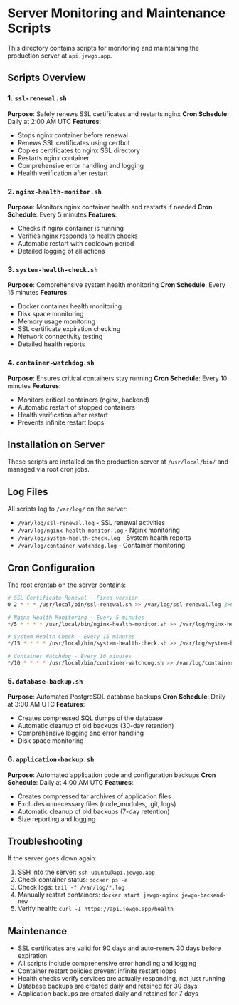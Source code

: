# Server Monitoring and Maintenance Scripts

This directory contains scripts for monitoring and maintaining the production server at `api.jewgo.app`.

## Scripts Overview

### 1. `ssl-renewal.sh`
**Purpose**: Safely renews SSL certificates and restarts nginx
**Cron Schedule**: Daily at 2:00 AM UTC
**Features**:
- Stops nginx container before renewal
- Renews SSL certificates using certbot
- Copies certificates to nginx SSL directory
- Restarts nginx container
- Comprehensive error handling and logging
- Health verification after restart

### 2. `nginx-health-monitor.sh`
**Purpose**: Monitors nginx container health and restarts if needed
**Cron Schedule**: Every 5 minutes
**Features**:
- Checks if nginx container is running
- Verifies nginx responds to health checks
- Automatic restart with cooldown period
- Detailed logging of all actions

### 3. `system-health-check.sh`
**Purpose**: Comprehensive system health monitoring
**Cron Schedule**: Every 15 minutes
**Features**:
- Docker container health monitoring
- Disk space monitoring
- Memory usage monitoring
- SSL certificate expiration checking
- Network connectivity testing
- Detailed health reports

### 4. `container-watchdog.sh`
**Purpose**: Ensures critical containers stay running
**Cron Schedule**: Every 10 minutes
**Features**:
- Monitors critical containers (nginx, backend)
- Automatic restart of stopped containers
- Health verification after restart
- Prevents infinite restart loops

## Installation on Server

These scripts are installed on the production server at `/usr/local/bin/` and managed via root cron jobs.

## Log Files

All scripts log to `/var/log/` on the server:
- `/var/log/ssl-renewal.log` - SSL renewal activities
- `/var/log/nginx-health-monitor.log` - Nginx monitoring
- `/var/log/system-health-check.log` - System health reports
- `/var/log/container-watchdog.log` - Container monitoring

## Cron Configuration

The root crontab on the server contains:
```bash
# SSL Certificate Renewal - Fixed version
0 2 * * * /usr/local/bin/ssl-renewal.sh >> /var/log/ssl-renewal.log 2>&1

# Nginx Health Monitoring - Every 5 minutes  
*/5 * * * * /usr/local/bin/nginx-health-monitor.sh >> /var/log/nginx-health-monitor.log 2>&1

# System Health Check - Every 15 minutes
*/15 * * * * /usr/local/bin/system-health-check.sh >> /var/log/system-health-check.log 2>&1

# Container Watchdog - Every 10 minutes
*/10 * * * * /usr/local/bin/container-watchdog.sh >> /var/log/container-watchdog.log 2>&1
```

### 5. `database-backup.sh`
**Purpose**: Automated PostgreSQL database backups
**Cron Schedule**: Daily at 3:00 AM UTC
**Features**:
- Creates compressed SQL dumps of the database
- Automatic cleanup of old backups (30-day retention)
- Comprehensive logging and error handling
- Disk space monitoring

### 6. `application-backup.sh`
**Purpose**: Automated application code and configuration backups
**Cron Schedule**: Daily at 4:00 AM UTC
**Features**:
- Creates compressed tar archives of application files
- Excludes unnecessary files (node_modules, .git, logs)
- Automatic cleanup of old backups (7-day retention)
- Size reporting and logging

## Troubleshooting

If the server goes down again:
1. SSH into the server: `ssh ubuntu@api.jewgo.app`
2. Check container status: `docker ps -a`
3. Check logs: `tail -f /var/log/*.log`
4. Manually restart containers: `docker start jewgo-nginx jewgo-backend-new`
5. Verify health: `curl -I https://api.jewgo.app/health`

## Maintenance

- SSL certificates are valid for 90 days and auto-renew 30 days before expiration
- All scripts include comprehensive error handling and logging
- Container restart policies prevent infinite restart loops
- Health checks verify services are actually responding, not just running
- Database backups are created daily and retained for 30 days
- Application backups are created daily and retained for 7 days
